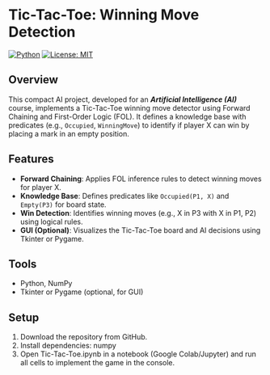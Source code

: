 # Tic-Tac-Toe: Winning Move Detection
[![Python](https://img.shields.io/badge/python-3.8+-blue.svg)](https://www.python.org/)
[![License: MIT](https://img.shields.io/badge/License-MIT-yellow.svg)](https://opensource.org/licenses/MIT)

## Overview
This compact AI project, developed for an **_Artificial Intelligence (AI)_** course, implements a Tic-Tac-Toe winning move detector using Forward Chaining and First-Order Logic (FOL). It defines a knowledge base with predicates (e.g., `Occupied`, `WinningMove`) to identify if player X can win by placing a mark in an empty position.

## Features
- **Forward Chaining**: Applies FOL inference rules to detect winning moves for player X.
- **Knowledge Base**: Defines predicates like `Occupied(P1, X)` and `Empty(P3)` for board state.
- **Win Detection**: Identifies winning moves (e.g., X in P3 with X in P1, P2) using logical rules.
- **GUI (Optional)**: Visualizes the Tic-Tac-Toe board and AI decisions using Tkinter or Pygame.

## Tools
- Python, NumPy
- Tkinter or Pygame (optional, for GUI)

## Setup
1. Download the repository from GitHub.
2. Install dependencies: numpy
3. Open Tic-Tac-Toe.ipynb in a notebook (Google Colab/Jupyter) and run all cells to implement the game in the console.
